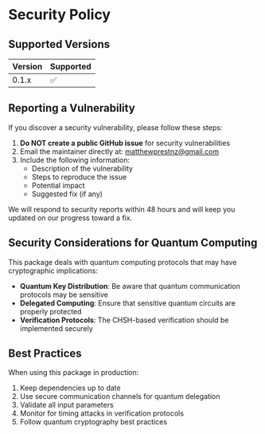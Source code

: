 # Security Policy

## Supported Versions

| Version | Supported          |
| ------- | ------------------ |
| 0.1.x   | :white_check_mark: |

## Reporting a Vulnerability

If you discover a security vulnerability, please follow these steps:

1. **Do NOT create a public GitHub issue** for security vulnerabilities
2. Email the maintainer directly at: matthewprestnz@gmail.com
3. Include the following information:
   - Description of the vulnerability
   - Steps to reproduce the issue
   - Potential impact
   - Suggested fix (if any)

We will respond to security reports within 48 hours and will keep you updated on our progress toward a fix.

## Security Considerations for Quantum Computing

This package deals with quantum computing protocols that may have cryptographic implications:

- **Quantum Key Distribution**: Be aware that quantum communication protocols may be sensitive
- **Delegated Computing**: Ensure that sensitive quantum circuits are properly protected
- **Verification Protocols**: The CHSH-based verification should be implemented securely

## Best Practices

When using this package in production:

1. Keep dependencies up to date
2. Use secure communication channels for quantum delegation
3. Validate all input parameters
4. Monitor for timing attacks in verification protocols
5. Follow quantum cryptography best practices